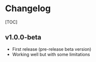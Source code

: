# Changelog

[TOC]

## v1.0.0-beta
- First release (pre-release beta version)
- Working well but with some limitations